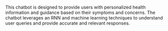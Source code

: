 This chatbot is designed to provide users with personalized health information and guidance based on their symptoms and concerns. The chatbot leverages an RNN and machine learning techniques to understand user queries and provide accurate and relevant responses.
